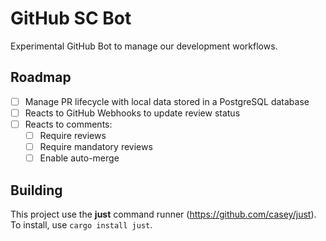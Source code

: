 # GitHub SC Bot

Experimental GitHub Bot to manage our development workflows.

## Roadmap

- [ ] Manage PR lifecycle with local data stored in a PostgreSQL database
- [ ] Reacts to GitHub Webhooks to update review status
- [ ] Reacts to comments:
    - [ ] Require reviews
    - [ ] Require mandatory reviews
    - [ ] Enable auto-merge

## Building

This project use the **just** command runner (https://github.com/casey/just).  
To install, use `cargo install just`.